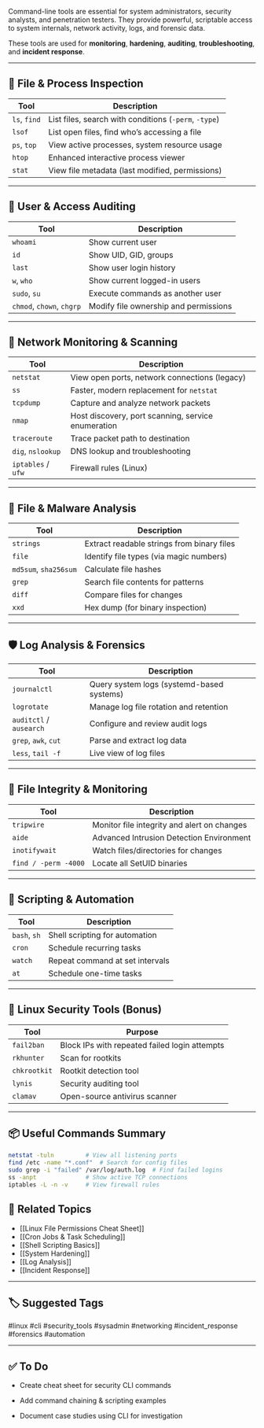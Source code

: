 Command-line tools are essential for system administrators, security analysts, and penetration testers. They provide powerful, scriptable access to system internals, network activity, logs, and forensic data.

These tools are used for **monitoring**, **hardening**, **auditing**, **troubleshooting**, and **incident response**.

---

## 📂 File & Process Inspection

| Tool        | Description                                         |
|-------------|-----------------------------------------------------|
| `ls`, `find`| List files, search with conditions (`-perm`, `-type`)|
| `lsof`      | List open files, find who’s accessing a file        |
| `ps`, `top` | View active processes, system resource usage        |
| `htop`      | Enhanced interactive process viewer                 |
| `stat`      | View file metadata (last modified, permissions)     |

---

## 🔐 User & Access Auditing

| Tool         | Description                                         |
|--------------|-----------------------------------------------------|
| `whoami`     | Show current user                                   |
| `id`         | Show UID, GID, groups                               |
| `last`       | Show user login history                             |
| `w`, `who`   | Show current logged-in users                        |
| `sudo`, `su` | Execute commands as another user                    |
| `chmod`, `chown`, `chgrp` | Modify file ownership and permissions |

---

## 📡 Network Monitoring & Scanning

| Tool        | Description                                           |
|-------------|-------------------------------------------------------|
| `netstat`   | View open ports, network connections (legacy)        |
| `ss`        | Faster, modern replacement for `netstat`             |
| `tcpdump`   | Capture and analyze network packets                  |
| `nmap`      | Host discovery, port scanning, service enumeration   |
| `traceroute`| Trace packet path to destination                     |
| `dig`, `nslookup` | DNS lookup and troubleshooting                 |
| `iptables` / `ufw` | Firewall rules (Linux)                        |

---

## 🧪 File & Malware Analysis

| Tool         | Description                                         |
|--------------|-----------------------------------------------------|
| `strings`    | Extract readable strings from binary files          |
| `file`       | Identify file types (via magic numbers)             |
| `md5sum`, `sha256sum` | Calculate file hashes                     |
| `grep`       | Search file contents for patterns                   |
| `diff`       | Compare files for changes                           |
| `xxd`        | Hex dump (for binary inspection)                    |

---

## 🛡 Log Analysis & Forensics

| Tool         | Description                                         |
|--------------|-----------------------------------------------------|
| `journalctl` | Query system logs (systemd-based systems)           |
| `logrotate`  | Manage log file rotation and retention              |
| `auditctl` / `ausearch` | Configure and review audit logs         |
| `grep`, `awk`, `cut` | Parse and extract log data                 |
| `less`, `tail -f` | Live view of log files                         |

---

## 🔧 File Integrity & Monitoring

| Tool         | Description                                         |
|--------------|-----------------------------------------------------|
| `tripwire`   | Monitor file integrity and alert on changes         |
| `aide`       | Advanced Intrusion Detection Environment            |
| `inotifywait`| Watch files/directories for changes                 |
| `find / -perm -4000` | Locate all SetUID binaries                  |

---

## 🐚 Scripting & Automation

| Tool         | Description                                         |
|--------------|-----------------------------------------------------|
| `bash`, `sh` | Shell scripting for automation                      |
| `cron`       | Schedule recurring tasks                            |
| `watch`      | Repeat command at set intervals                     |
| `at`         | Schedule one-time tasks                             |

---

## 🐧 Linux Security Tools (Bonus)

| Tool             | Purpose                                          |
|------------------|--------------------------------------------------|
| `fail2ban`       | Block IPs with repeated failed login attempts    |
| `rkhunter`       | Scan for rootkits                                |
| `chkrootkit`     | Rootkit detection tool                           |
| `lynis`          | Security auditing tool                           |
| `clamav`         | Open-source antivirus scanner                    |

---

## 📦 Useful Commands Summary

```bash
netstat -tuln         # View all listening ports
find /etc -name "*.conf"  # Search for config files
sudo grep -i "failed" /var/log/auth.log  # Find failed logins
ss -anpt              # Show active TCP connections
iptables -L -n -v     # View firewall rules
```

## 🧠 Related Topics

- [[Linux File Permissions Cheat Sheet]]
- [[Cron Jobs & Task Scheduling]]
- [[Shell Scripting Basics]]
- [[System Hardening]]
- [[Log Analysis]]
- [[Incident Response]]

---

## 🏷 Suggested Tags

#linux #cli #security_tools #sysadmin #networking #incident_response #forensics #automation

---

## ✅ To Do

-  Create cheat sheet for security CLI commands
    
-  Add command chaining & scripting examples
    
-  Document case studies using CLI for investigation